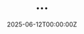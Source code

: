 ---
title: "..."
date: 2025-06-12T00:00:00Z
cve_id: "CVE-2025-XXXX"
severity: "High"
summary: "coming soon ..."
nvd_embed_url: ""
tags: ["kubernetes", "crd", "kro", "confused-deputy", "rce"]
---